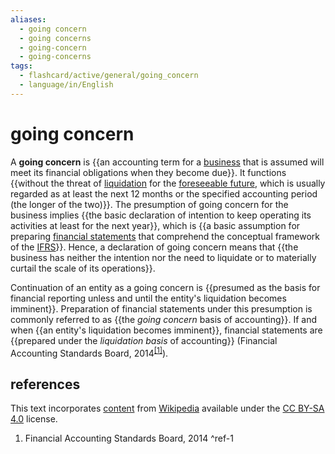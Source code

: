 ```yaml
---
aliases:
  - going concern
  - going concerns
  - going-concern
  - going-concerns
tags:
  - flashcard/active/general/going_concern
  - language/in/English
---
```


# going concern

A __going concern__ is {{an accounting term for a [business](business.md) that is assumed will meet its financial obligations when they become due}}. It functions {{without the threat of [liquidation](liquidation.md) for the [foreseeable future](foreseeable%20future%20(page%20does%20not%20exist).md), which is usually regarded as at least the next 12 months or the specified accounting period (the longer of the two)}}. The presumption of going concern for the business implies {{the basic declaration of intention to keep operating its activities at least for the next year}}, which is {{a basic assumption for preparing [financial statements](financial%20statement.md) that comprehend the conceptual framework of the [IFRS](International%20Financial%20Reporting%20Standards.md)}}. Hence, a declaration of going concern means that {{the business has neither the intention nor the need to liquidate or to materially curtail the scale of its operations}}. <!--SR:!2024-11-28,51,310!2024-11-06,37,270!2024-12-17,68,310!2024-12-03,56,310!2024-12-01,52,290-->

Continuation of an entity as a going concern is {{presumed as the basis for financial reporting unless and until the entity's liquidation becomes imminent}}. Preparation of financial statements under this presumption is commonly referred to as {{the _going concern_ basis of accounting}}. If and when {{an entity's liquidation becomes imminent}}, financial statements are {{prepared under the _liquidation basis_ of accounting}} (Financial Accounting Standards Board, 2014<sup>[\[1\]](#^ref-1)</sup>). <!--SR:!2024-12-04,57,310!2024-12-13,66,310!2024-12-15,68,310!2024-12-07,60,310-->

## references

This text incorporates [content](https://en.wikipedia.org/wiki/going_concern) from [Wikipedia](Wikipedia.md) available under the [CC BY-SA 4.0](https://creativecommons.org/licenses/by-sa/4.0/) license.

1. Financial Accounting Standards Board, 2014 <a id="^ref-1"></a>^ref-1
